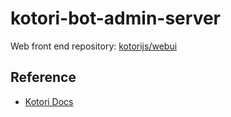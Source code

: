 # kotori-bot-admin-server

Web front end repository: [kotorijs/webui](https://github.com/kotorijs/webui)

## Reference

- [Kotori Docs](https://kotori.js.org/)
